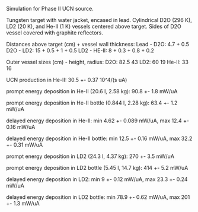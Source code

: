 Simulation for Phase II UCN source.

Tungsten target with water jacket, encased in lead.
Cylindrical D2O (296 K), LD2 (20 K), and He-II (1 K) vessels centered above target.
Sides of D2O vessel covered with graphite reflectors.

Distances above target (cm) + vessel wall thickness:
Lead - D2O: 4.7 + 0.5
D2O - LD2: 15 + 0.5 + 1 + 0.5
LD2 - HE-II: 8 + 0.3 + 0.8 + 0.2

Outer vessel sizes (cm) - height, radius:
D2O: 82.5 43
LD2: 60 19
He-II: 33 16

UCN production in He-II:
30.5 +- 0.37 10^4/(s uA)

prompt energy deposition in He-II (20.6 l, 2.58 kg):
90.8 +- 1.8 mW/uA

prompt energy deposition in He-II bottle (0.844 l, 2.28 kg):
63.4 +- 1.2 mW/uA

delayed energy deposition in He-II:
min 4.62 +- 0.089 mW/uA, max 12.4 +- 0.16 mW/uA

delayed energy deposition in He-II bottle:
min 12.5 +- 0.16 mW/uA, max 32.2 +- 0.31 mW/uA

prompt energy deposition in LD2 (24.3 l, 4.37 kg):
270 +- 3.5 mW/uA

prompt energy deposition in LD2 bottle (5.45 l, 14.7 kg):
414 +- 5.2 mW/uA

delayed energy deposition in LD2:
min 9 +- 0.12 mW/uA, max 23.3 +- 0.24 mW/uA

delayed energy deposition in LD2 bottle:
min 78.9 +- 0.62 mW/uA, max 201 +- 1.3 mW/uA

